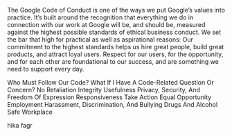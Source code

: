 The Google Code of Conduct is one of the ways we put Google’s values into practice.
It’s built around the recognition that everything we do in connection with our work at Google will be, and should be, 
measured against the highest possible standards of ethical business conduct. We set the bar that high for practical as well as aspirational reasons:
Our commitment to the highest standards helps us hire great people, build great products, and attract loyal users. Respect for our users, for the opportunity, 
and for each other are foundational to our success, and are something we need to support every day.

Who Must Follow Our Code?
What If I Have A Code-Related Question Or Concern?
No Retaliation
Integrity
Usefulness
Privacy, Security, And Freedom Of Expression
Responsiveness
Take Action
Equal Opportunity Employment
Harassment, Discrimination, And Bullying
Drugs And Alcohol
Safe Workplace

hika fagr
